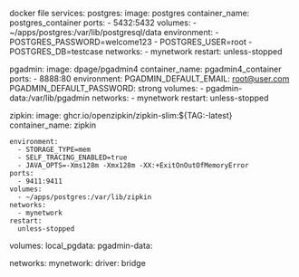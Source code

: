 docker file
services:
  postgres:
    image: postgres
    container_name: postgres_container
    ports:
      - 5432:5432
    volumes:
      - ~/apps/postgres:/var/lib/postgresql/data
    environment:
      - POSTGRES_PASSWORD=welcome123
      - POSTGRES_USER=root
      - POSTGRES_DB=testcase
    networks:
      - mynetwork
    restart:
       unless-stopped

  pgadmin:
    image: dpage/pgadmin4
    container_name: pgadmin4_container
    ports:
      - 8888:80
    environment:
      PGADMIN_DEFAULT_EMAIL: root@user.com
      PGADMIN_DEFAULT_PASSWORD: strong
    volumes:
      - pgadmin-data:/var/lib/pgadmin
    networks:
      - mynetwork
    restart:
       unless-stopped

  zipkin:
    image: ghcr.io/openzipkin/zipkin-slim:${TAG:-latest}
    container_name: zipkin

    environment:
      - STORAGE_TYPE=mem
      - SELF_TRACING_ENABLED=true
      - JAVA_OPTS=-Xms128m -Xmx128m -XX:+ExitOnOutOfMemoryError
    ports:
      - 9411:9411
    volumes:
      - ~/apps/postgres:/var/lib/zipkin
    networks:
      - mynetwork
    restart:
      unless-stopped



volumes:
    local_pgdata:
    pgadmin-data:


networks:
    mynetwork:
      driver: bridge


